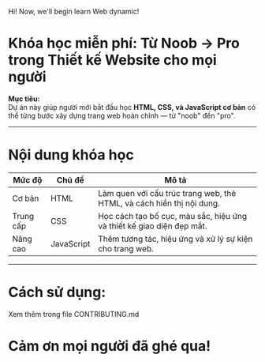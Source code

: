 Hi! Now, we'll begin learn Web dynamic!
# Khóa học miễn phí: Từ Noob → Pro trong Thiết kế Website cho mọi người

  **Mục tiêu:**  
Dự án này giúp người mới bắt đầu học **HTML, CSS, và JavaScript cơ bản** có thể từng bước xây dựng trang web hoàn chỉnh — từ "noob" đến "pro".

---

# Nội dung khóa học

| Mức độ | Chủ đề | Mô tả |
|-----------|------------|-----------------------------------------------------------------------|
| Cơ bản    |    HTML    | Làm quen với cấu trúc trang web, thẻ HTML, và cách hiển thị nội dung. |
| Trung cấp |    CSS     | Học cách tạo bố cục, màu sắc, hiệu ứng và thiết kế giao diện đẹp mắt. |
|  Nâng cao | JavaScript | Thêm tương tác, hiệu ứng và xử lý sự kiện cho trang web.              |
  
---

# Cách sử dụng:
Xem thêm trong file CONTRIBUTING.md
# Cảm ơn mọi người đã ghé qua!
